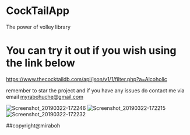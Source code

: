 # CockTailApp
The power of volley library 

# You can try it out if you wish using the link below
https://www.thecocktaildb.com/api/json/v1/1/filter.php?a=Alcoholic

remember to star the project and if you have any issues do contact me via email myrabohuche@gmail.com

![Screenshot_20190322-172246](https://user-images.githubusercontent.com/35488181/54838899-00adb680-4cca-11e9-8b09-f70e9c95a2b0.png)
![Screenshot_20190322-172215](https://user-images.githubusercontent.com/35488181/54838909-03a8a700-4cca-11e9-9782-11c8f14aa7f9.png)
![Screenshot_20190322-172232](https://user-images.githubusercontent.com/35488181/54838924-0905f180-4cca-11e9-8f39-ca7648ccde58.png)

##copyright@miraboh

